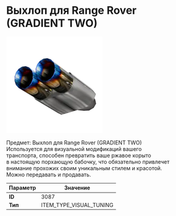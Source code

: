 # Выхлоп для Range Rover (GRADIENT TWO)

![Item Image](../img/3087.webp?raw=true)

Предмет: Выхлоп для Range Rover (GRADIENT TWO)<br>Используется для визуальной модификаций вашего<br>транспорта, способен превратить ваше ржавое корыто<br>в настоящую порхающую бабочку, что обязательно привлечет<br>внимание прохожих своим уникальным стилем и красотой.<br>Можно передавать и продавать.


| Параметр | Значение |
|----------|----------|
| **ID** | 3087 |
| **Тип** | ITEM_TYPE_VISUAL_TUNING |

